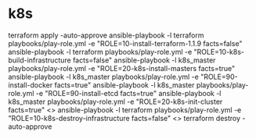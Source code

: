 # k8s

terraform apply -auto-approve
<IP to hosts.ini>
ansible-playbook -l terraform playbooks/play-role.yml -e "ROLE=10-install-terraform-1.1.9 facts=false"
ansible-playbook -l terraform playbooks/play-role.yml -e "ROLE=10-k8s-build-infrastructure facts=false"
ansible-playbook -l k8s_master playbooks/play-role.yml -e "ROLE=20-k8s-install-masters facts=true"
ansible-playbook -l k8s_master playbooks/play-role.yml -e "ROLE=90-install-docker facts=true"
ansible-playbook -l k8s_master playbooks/play-role.yml -e "ROLE=90-install-etcd facts=true"
ansible-playbook -l k8s_master playbooks/play-role.yml -e "ROLE=20-k8s-init-cluster facts=true"
<>
ansible-playbook -l terraform playbooks/play-role.yml -e "ROLE=10-k8s-destroy-infrastructure facts=false"
<>
terraform destroy -auto-approve
